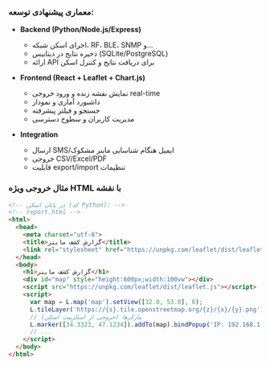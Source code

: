 ### معماری پیشنهادی توسعه:

- **Backend (Python/Node.js/Express)**
  - اجرای اسکن شبکه، RF، BLE، SNMP و...
  - ذخیره نتایج در دیتابیس (SQLite/PostgreSQL)
  - ارائه API برای دریافت نتایج و کنترل اسکن

- **Frontend (React + Leaflet + Chart.js)**
  - نمایش نقشه زنده و ورود خروجی real-time
  - داشبورد آماری و نمودار
  - جستجو و فیلتر پیشرفته
  - مدیریت کاربران و سطوح دسترسی

- **Integration**
  - ارسال SMS/ایمیل هنگام شناسایی ماینر مشکوک
  - خروجی CSV/Excel/PDF
  - قابلیت export/import تنظیمات

### مثال خروجی ویژه HTML با نقشه

```html
<!-- در پایان اسکن (کد Python): -->
<!-- report.html -->
<html>
  <head>
    <meta charset="utf-8">
    <title>گزارش کشف ماینر</title>
    <link rel="stylesheet" href="https://unpkg.com/leaflet/dist/leaflet.css"/>
  </head>
  <body>
    <h1>گزارش کشف ماینر</h1>
    <div id="map" style="height:600px;width:100vw"></div>
    <script src="https://unpkg.com/leaflet/dist/leaflet.js"></script>
    <script>
      var map = L.map('map').setView([32.0, 53.0], 6);
      L.tileLayer('https://{s}.tile.openstreetmap.org/{z}/{x}/{y}.png').addTo(map);
      // مارکرها (خروجی از اسکریپت اسکن)
      L.marker([34.3323, 47.1234]).addTo(map).bindPopup('IP: 192.168.1.100<br>ایلام');
      // ...
    </script>
  </body>
</html>
```
